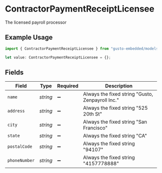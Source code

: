 # ContractorPaymentReceiptLicensee

The licensed payroll processor

## Example Usage

```typescript
import { ContractorPaymentReceiptLicensee } from "gusto-embedded/models/components";

let value: ContractorPaymentReceiptLicensee = {};
```

## Fields

| Field                                            | Type                                             | Required                                         | Description                                      |
| ------------------------------------------------ | ------------------------------------------------ | ------------------------------------------------ | ------------------------------------------------ |
| `name`                                           | *string*                                         | :heavy_minus_sign:                               | Always the fixed string "Gusto, Zenpayroll Inc." |
| `address`                                        | *string*                                         | :heavy_minus_sign:                               | Always the fixed string "525 20th St"            |
| `city`                                           | *string*                                         | :heavy_minus_sign:                               | Always the fixed string "San Francisco"          |
| `state`                                          | *string*                                         | :heavy_minus_sign:                               | Always the fixed string "CA"                     |
| `postalCode`                                     | *string*                                         | :heavy_minus_sign:                               | Always the fixed string "94107"                  |
| `phoneNumber`                                    | *string*                                         | :heavy_minus_sign:                               | Always the fixed string "4157778888"             |
